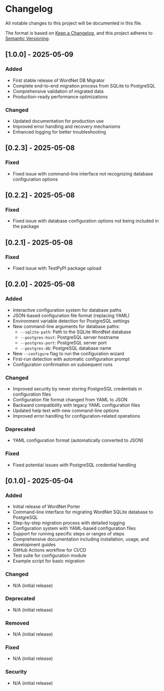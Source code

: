 # Changelog

All notable changes to this project will be documented in this file.

The format is based on [Keep a Changelog](https://keepachangelog.com/en/1.0.0/),
and this project adheres to [Semantic Versioning](https://semver.org/spec/v2.0.0.html).

## [1.0.0] - 2025-05-09

### Added
- First stable release of WordNet DB Migrator
- Complete end-to-end migration process from SQLite to PostgreSQL
- Comprehensive validation of migrated data
- Production-ready performance optimizations

### Changed
- Updated documentation for production use
- Improved error handling and recovery mechanisms
- Enhanced logging for better troubleshooting

## [0.2.3] - 2025-05-08

### Fixed
- Fixed issue with command-line interface not recognizing database configuration options

## [0.2.2] - 2025-05-08

### Fixed
- Fixed issue with database configuration options not being included in the package

## [0.2.1] - 2025-05-08

### Fixed
- Fixed issue with TestPyPI package upload

## [0.2.0] - 2025-05-08

### Added
- Interactive configuration system for database paths
- JSON-based configuration file format (replacing YAML)
- Environment variable detection for PostgreSQL settings
- New command-line arguments for database paths:
  - `--sqlite-path`: Path to the SQLite WordNet database
  - `--postgres-host`: PostgreSQL server hostname
  - `--postgres-port`: PostgreSQL server port
  - `--postgres-db`: PostgreSQL database name
- New `--configure` flag to run the configuration wizard
- First-run detection with automatic configuration prompt
- Configuration confirmation on subsequent runs

### Changed
- Improved security by never storing PostgreSQL credentials in configuration files
- Configuration file format changed from YAML to JSON
- Backward compatibility with legacy YAML configuration files
- Updated help text with new command-line options
- Improved error handling for configuration-related operations

### Deprecated
- YAML configuration format (automatically converted to JSON)

### Fixed
- Fixed potential issues with PostgreSQL credential handling

## [0.1.0] - 2025-05-04

### Added
- Initial release of WordNet Porter
- Command-line interface for migrating WordNet SQLite database to PostgreSQL
- Step-by-step migration process with detailed logging
- Configuration system with YAML-based configuration files
- Support for running specific steps or ranges of steps
- Comprehensive documentation including installation, usage, and development guides
- GitHub Actions workflow for CI/CD
- Test suite for configuration module
- Example script for basic migration

### Changed
- N/A (initial release)

### Deprecated
- N/A (initial release)

### Removed
- N/A (initial release)

### Fixed
- N/A (initial release)

### Security
- N/A (initial release)
